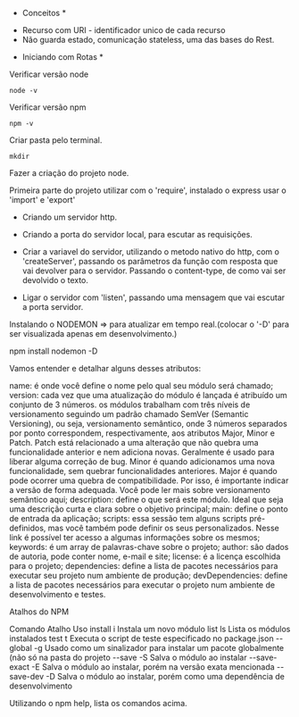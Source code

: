 * Conceitos *

- Recurso com URI - identificador unico de cada recurso
- Não guarda estado, comunicação stateless, uma das bases do Rest.

* Iniciando com Rotas *

Verificar versão node

    node -v

Verificar versão npm

    npm -v

Criar pasta pelo terminal.

    mkdir

Fazer a criação do projeto node.

Primeira parte do projeto utilizar com o 'require', instalado o express usar o 'import' e 'export'

 - Criando um servidor http.
 - Criando a porta do servidor local, para escutar as requisições.
 - Criar a variavel do servidor, utilizando o metodo nativo do http, com o 'createServer', passando os parâmetros da função com resposta que vai devolver para o servidor. Passando o content-type, de como vai ser devolvido o texto.

- Ligar o servidor com 'listen', passando uma mensagem que vai escutar a porta servidor.

Instalando o NODEMON => para atualizar em tempo real.(colocar o '-D' para ser visualizada apenas em desenvolvimento.)

npm install nodemon -D


Vamos entender e detalhar alguns desses atributos:

name: é onde você define o nome pelo qual seu módulo será chamado;
version: cada vez que uma atualização do módulo é lançada é atribuído um conjunto de 3 números. os módulos trabalham com três níveis de versionamento seguindo um padrão chamado SemVer (Semantic Versioning), ou seja, versionamento semântico, onde 3 números separados por ponto correspondem, respectivamente, aos atributos Major, Minor e Patch. Patch está relacionado a uma alteração que não quebra uma funcionalidade anterior e nem adiciona novas. Geralmente é usado para liberar alguma correção de bug. Minor é quando adicionamos uma nova funcionalidade, sem quebrar funcionalidades anteriores. Major é quando pode ocorrer uma quebra de compatibilidade. Por isso, é importante indicar a versão de forma adequada. Você pode ler mais sobre versionamento semântico aqui;
description: define o que será este módulo. Ideal que seja uma descrição curta e clara sobre o objetivo principal;
main: define o ponto de entrada da aplicação;
scripts: essa sessão tem alguns scripts pré-definidos, mas você também pode definir os seus personalizados. Nesse link é possível ter acesso a algumas informações sobre os mesmos;
keywords: é um array de palavras-chave sobre o projeto;
author: são dados de autoria, pode conter nome, e-mail e site;
license: é a licença escolhida para o projeto;
dependencies: define a lista de pacotes necessários para executar seu projeto num ambiente de produção;
devDependencies: define a lista de pacotes necessários para executar o projeto num ambiente de desenvolvimento e testes.

Atalhos do NPM

Comando	Atalho	Uso
install	i	Instala um novo módulo
list	ls	Lista os módulos instalados
test	t	Executa o script de teste especificado no package.json
--global	-g	Usado como um sinalizador para instalar um pacote globalmente (não só na pasta do projeto
--save	-S	Salva o módulo ao instalar
--save-exact	-E	Salva o módulo ao instalar, porém na versão exata mencionada
--save-dev	-D	Salva o módulo ao instalar, porém como uma dependência de desenvolvimento

Utilizando o npm help, lista os comandos acima.